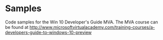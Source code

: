 # Samples
Code samples for the Win 10 Developer's Guide MVA. The MVA course can be found at http://www.microsoftvirtualacademy.com/training-courses/a-developers-guide-to-windows-10-preview
